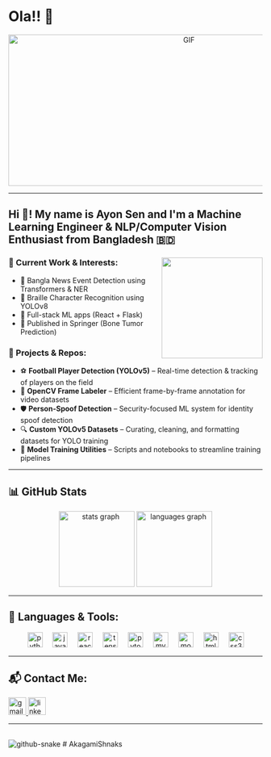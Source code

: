 # Ola!! 👋

<div align="center">
<img height="300" width="700" alt="GIF" align="center" src="https://github.com/Xx-Ashutosh-xX/Xx-Ashutosh-xX/blob/master/assets/208593.gif">
</div>

---

<h2 align="left">Hi 👋! My name is Ayon Sen and I'm a Machine Learning Engineer & NLP/Computer Vision Enthusiast from Bangladesh 🇧🇩</h2>

###

<img align="right" height="200" src="https://github.com/Xx-Ashutosh-xX/Xx-Ashutosh-xX/blob/master/assets/1936.gif"  />

### 🔭 Current Work & Interests:
- 🧠 Bangla News Event Detection using Transformers & NER  
- 🧠 Braille Character Recognition using YOLOv8  
- 🧪 Full-stack ML apps (React + Flask)  
- 📄 Published in Springer (Bone Tumor Prediction)

### 🚀 Projects & Repos:
- ⚽ **Football Player Detection (YOLOv5)** – Real-time detection & tracking of players on the field  
- 🎥 **OpenCV Frame Labeler** – Efficient frame-by-frame annotation for video datasets  
- 🛡 **Person-Spoof Detection** – Security-focused ML system for identity spoof detection  
- 🔍 **Custom YOLOv5 Datasets** – Curating, cleaning, and formatting datasets for YOLO training  
- 🧰 **Model Training Utilities** – Scripts and notebooks to streamline training pipelines  

---

## 📊 GitHub Stats

<div align="center">
  <img src="https://github-readme-stats.vercel.app/api?username=AkagamiShnaks&hide_title=false&hide_rank=false&show_icons=true&include_all_commits=true&count_private=true&disable_animations=false&theme=dracula&locale=en&hide_border=false" height="150" alt="stats graph"  />
  <img src="https://github-readme-stats.vercel.app/api/top-langs?username=AkagamiShnaks&locale=en&hide_title=false&layout=compact&card_width=320&langs_count=5&theme=dracula&hide_border=false" height="150" alt="languages graph"  />
</div>

---

## 🧠 Languages & Tools:

<div align="center">
  <img src="https://cdn.jsdelivr.net/gh/devicons/devicon/icons/python/python-original.svg" height="30" alt="python logo" />
  <img width="12" />
  <img src="https://cdn.jsdelivr.net/gh/devicons/devicon/icons/javascript/javascript-original.svg" height="30" alt="javascript logo" />
  <img width="12" />
  <img src="https://cdn.jsdelivr.net/gh/devicons/devicon/icons/react/react-original.svg" height="30" alt="react logo" />
  <img width="12" />
  <img src="https://cdn.jsdelivr.net/gh/devicons/devicon/icons/tensorflow/tensorflow-original.svg" height="30" alt="tensorflow logo" />
  <img width="12" />
  <img src="https://cdn.jsdelivr.net/gh/devicons/devicon/icons/pytorch/pytorch-original.svg" height="30" alt="pytorch logo" />
  <img width="12" />
  <img src="https://cdn.jsdelivr.net/gh/devicons/devicon/icons/mysql/mysql-original.svg" height="30" alt="mysql logo" />
  <img width="12" />
  <img src="https://cdn.jsdelivr.net/gh/devicons/devicon/icons/mongodb/mongodb-original.svg" height="30" alt="mongodb logo" />
  <img width="12" />
  <img src="https://cdn.jsdelivr.net/gh/devicons/devicon/icons/html5/html5-original.svg" height="30" alt="html5 logo" />
  <img width="12" />
  <img src="https://cdn.jsdelivr.net/gh/devicons/devicon/icons/css3/css3-original.svg" height="30" alt="css3 logo" />
</div>

---

## 📬 Contact Me:

<div align="left">
  <a href="mailto:ayon7930@gmail.com" target="_blank">
    <img src="https://img.shields.io/static/v1?message=Gmail&logo=gmail&label=&color=D14836&logoColor=white&labelColor=&style=for-the-badge" height="35" alt="gmail logo" />
  </a>
  <a href="https://www.linkedin.com/in/ayon-sen-a37b50349" target="_blank">
    <img src="https://img.shields.io/static/v1?message=LinkedIn&logo=linkedin&label=&color=0077B5&logoColor=white&labelColor=&style=for-the-badge" height="35" alt="linkedin logo" />
  </a>
</div>

---

<br clear="both">

<picture>
  <source media="(prefers-color-scheme: dark)" srcset="https://raw.githubusercontent.com/tobiasmeyhoefer/tobiasmeyhoefer/output/github-snake-dark.svg" />
  <source media="(prefers-color-scheme: light)" srcset="https://raw.githubusercontent.com/tobiasmeyhoefer/tobiasmeyhoefer/output/github-snake.svg" />
  <img alt="github-snake" src="https://raw.githubusercontent.com/tobiasmeyhoefer/tobiasmeyhoefer/output/github-snake.svg" />
</picture>
#   A k a g a m i S h n a k s 
 
 
